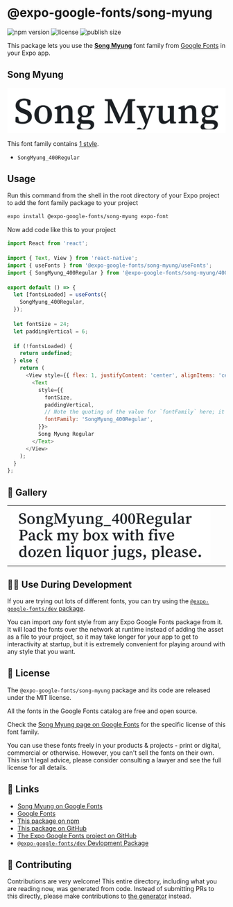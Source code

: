 # @expo-google-fonts/song-myung

![npm version](https://flat.badgen.net/npm/v/@expo-google-fonts/song-myung)
![license](https://flat.badgen.net/github/license/expo/google-fonts)
![publish size](https://flat.badgen.net/packagephobia/install/@expo-google-fonts/song-myung)

This package lets you use the [**Song Myung**](https://fonts.google.com/specimen/Song+Myung) font family from [Google Fonts](https://fonts.google.com/) in your Expo app.

## Song Myung

![Song Myung](./font-family.png)

This font family contains [1 style](#-gallery).

- `SongMyung_400Regular`

## Usage

Run this command from the shell in the root directory of your Expo project to add the font family package to your project
```sh
expo install @expo-google-fonts/song-myung expo-font
```

Now add code like this to your project
```js
import React from 'react';

import { Text, View } from 'react-native';
import { useFonts } from '@expo-google-fonts/song-myung/useFonts';
import { SongMyung_400Regular } from '@expo-google-fonts/song-myung/400Regular';

export default () => {
  let [fontsLoaded] = useFonts({
    SongMyung_400Regular,
  });

  let fontSize = 24;
  let paddingVertical = 6;

  if (!fontsLoaded) {
    return undefined;
  } else {
    return (
      <View style={{ flex: 1, justifyContent: 'center', alignItems: 'center' }}>
        <Text
          style={{
            fontSize,
            paddingVertical,
            // Note the quoting of the value for `fontFamily` here; it expects a string!
            fontFamily: 'SongMyung_400Regular',
          }}>
          Song Myung Regular
        </Text>
      </View>
    );
  }
};

```

## 🔡 Gallery


||||
|-|-|-|
|![SongMyung_400Regular](.//400Regular/SongMyung_400Regular.ttf.png)||||


## 👩‍💻 Use During Development

If you are trying out lots of different fonts, you can try using the [`@expo-google-fonts/dev` package](https://github.com/expo/google-fonts/tree/master/font-packages/dev#readme).

You can import *any* font style from any Expo Google Fonts package from it. It will load the fonts
over the network at runtime instead of adding the asset as a file to your project, so it may take longer
for your app to get to interactivity at startup, but it is extremely convenient
for playing around with any style that you want.

## 📖 License

The `@expo-google-fonts/song-myung` package and its code are released under the MIT license.

All the fonts in the Google Fonts catalog are free and open source.

Check the [Song Myung page on Google Fonts](https://fonts.google.com/specimen/Song+Myung) for the specific license of this font family.

You can use these fonts freely in your products & projects - print or digital, commercial or otherwise. However, you can't sell the fonts on their own. This isn't legal advice, please consider consulting a lawyer and see the full license for all details.

## 🔗 Links

- [Song Myung on Google Fonts](https://fonts.google.com/specimen/Song+Myung)
- [Google Fonts](https://fonts.google.com/)
- [This package on npm](https://www.npmjs.com/package/@expo-google-fonts/song-myung)
- [This package on GitHub](https://github.com/expo/google-fonts/tree/master/font-packages/song-myung)
- [The Expo Google Fonts project on GitHub](https://github.com/expo/google-fonts)
- [`@expo-google-fonts/dev` Devlopment Package](https://github.com/expo/google-fonts/tree/master/font-packages/dev)

## 🤝 Contributing

Contributions are very welcome! This entire directory, including what you are reading now, was generated from code. Instead of submitting PRs to this directly, please make contributions to [the generator](https://github.com/expo/google-fonts/tree/master/packages/generator) instead.
